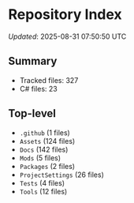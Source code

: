 # Repository Index

_Updated_: 2025-08-31 07:50:50 UTC

## Summary
- Tracked files: 327
- C# files: 23

## Top-level
- `.github` (1 files)
- `Assets` (124 files)
- `Docs` (142 files)
- `Mods` (5 files)
- `Packages` (2 files)
- `ProjectSettings` (26 files)
- `Tests` (4 files)
- `Tools` (12 files)
